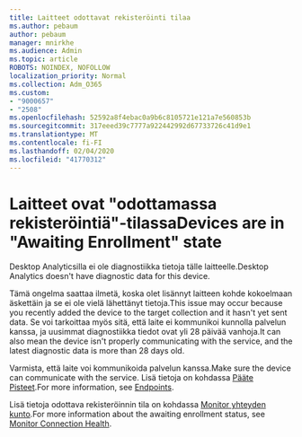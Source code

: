 ```yaml
---
title: Laitteet odottavat rekisteröinti tilaa
ms.author: pebaum
author: pebaum
manager: mnirkhe
ms.audience: Admin
ms.topic: article
ROBOTS: NOINDEX, NOFOLLOW
localization_priority: Normal
ms.collection: Adm_O365
ms.custom:
- "9000657"
- "2508"
ms.openlocfilehash: 52592a8f4ebac0a9b6c8105721e121a7e560853b
ms.sourcegitcommit: 317eeed39c7777a922442992d67733726c41d9e1
ms.translationtype: MT
ms.contentlocale: fi-FI
ms.lasthandoff: 02/04/2020
ms.locfileid: "41770312"
---
```

# <a name="devices-are-in-awaiting-enrollment-state"></a><span data-ttu-id="24b4b-102">Laitteet ovat "odottamassa rekisteröintiä"-tilassa</span><span class="sxs-lookup"><span data-stu-id="24b4b-102">Devices are in "Awaiting Enrollment" state</span></span>

<span data-ttu-id="24b4b-103">Desktop Analyticsilla ei ole diagnostiikka tietoja tälle laitteelle.</span><span class="sxs-lookup"><span data-stu-id="24b4b-103">Desktop Analytics doesn't have diagnostic data for this device.</span></span> 

<span data-ttu-id="24b4b-104">Tämä ongelma saattaa ilmetä, koska olet lisännyt laitteen kohde kokoelmaan äskettäin ja se ei ole vielä lähettänyt tietoja.</span><span class="sxs-lookup"><span data-stu-id="24b4b-104">This issue may occur because you recently added the device to the target collection and it hasn't yet sent data.</span></span> <span data-ttu-id="24b4b-105">Se voi tarkoittaa myös sitä, että laite ei kommunikoi kunnolla palvelun kanssa, ja uusimmat diagnostiikka tiedot ovat yli 28 päivää vanhoja.</span><span class="sxs-lookup"><span data-stu-id="24b4b-105">It can also mean the device isn't properly communicating with the service, and the latest diagnostic data is more than 28 days old.</span></span>

<span data-ttu-id="24b4b-106">Varmista, että laite voi kommunikoida palvelun kanssa.</span><span class="sxs-lookup"><span data-stu-id="24b4b-106">Make sure the device can communicate with the service.</span></span> <span data-ttu-id="24b4b-107">Lisä tietoja on kohdassa [Pääte Pisteet](https://docs.microsoft.com/configmgr/desktop-analytics/enable-data-sharing#endpoints).</span><span class="sxs-lookup"><span data-stu-id="24b4b-107">For more information, see [Endpoints](https://docs.microsoft.com/configmgr/desktop-analytics/enable-data-sharing#endpoints).</span></span>

<span data-ttu-id="24b4b-108">Lisä tietoja odottava rekisteröinnin tila on kohdassa [Monitor yhteyden kunto](https://docs.microsoft.com/configmgr/desktop-analytics/monitor-connection-health#awaiting-enrollment).</span><span class="sxs-lookup"><span data-stu-id="24b4b-108">For more information about the awaiting enrollment status, see [Monitor Connection Health](https://docs.microsoft.com/configmgr/desktop-analytics/monitor-connection-health#awaiting-enrollment).</span></span>